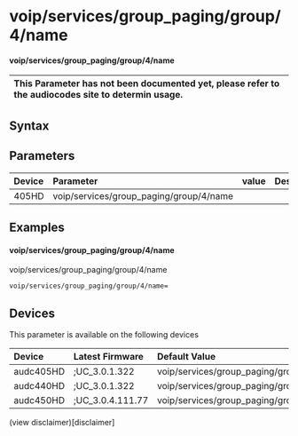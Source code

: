 ﻿---
description: voip/services/group_paging/group/4/name
search: false
---

# voip/services/group_paging/group/4/name

#### voip/services/group_paging/group/4/name


| This Parameter has not been documented yet, please refer to the audiocodes site to determin usage.  | 
| :--- |

## Syntax

## Parameters
|Device|Parameter|value|Description|
|:---|:---|:---|:---|
| 405HD | voip/services/group_paging/group/4/name |  |  |

## Examples
#### voip/services/group_paging/group/4/name

voip/services/group_paging/group/4/name

```
voip/services/group_paging/group/4/name=
```

## Devices
This parameter is available on the following devices

| Device | Latest Firmware | Default Value |
|:---|:---|:---|
| audc405HD | ;UC_3.0.1.322 | voip/services/group_paging/group/4/name= 
| audc440HD | ;UC_3.0.1.322 | voip/services/group_paging/group/4/name= 
| audc450HD | ;UC_3.0.4.111.77 | voip/services/group_paging/group/4/name= 

(view disclaimer)[disclaimer]
